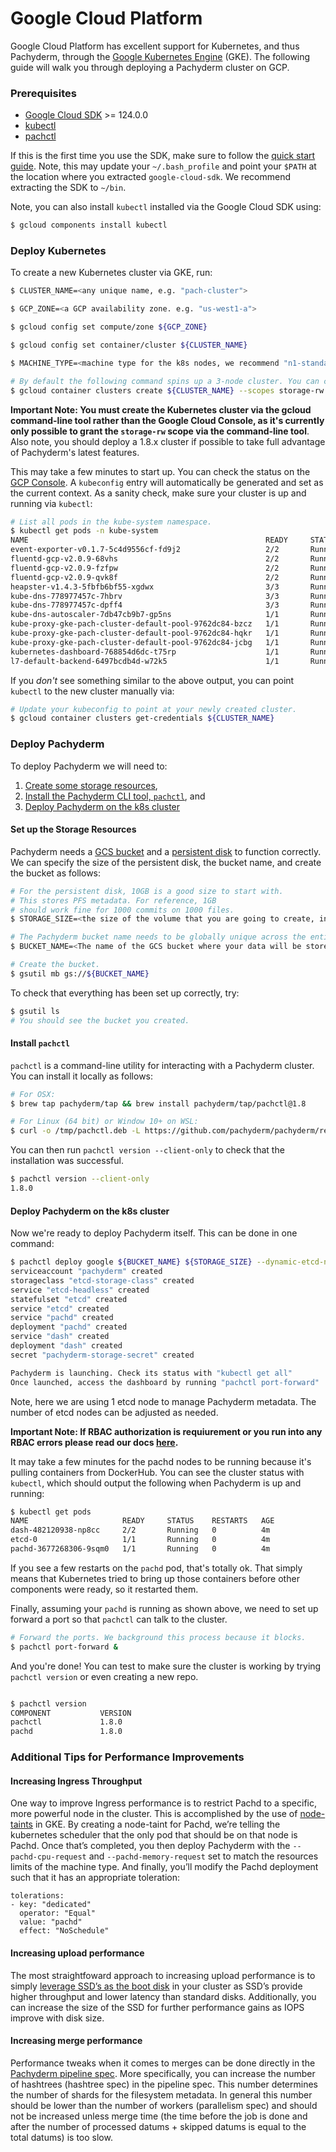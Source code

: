 # Google Cloud Platform

Google Cloud Platform has excellent support for Kubernetes, and thus Pachyderm, through the [Google Kubernetes Engine](https://cloud.google.com/kubernetes-engine/) (GKE). The following guide will walk you through deploying a Pachyderm cluster on GCP.

### Prerequisites

- [Google Cloud SDK](https://cloud.google.com/sdk/) >= 124.0.0
- [kubectl](https://kubernetes.io/docs/user-guide/prereqs/)
- [pachctl](#install-pachctl) 

If this is the first time you use the SDK, make sure to follow the [quick start guide](https://cloud.google.com/sdk/docs/quickstarts). Note, this may update your `~/.bash_profile` and point your `$PATH` at the location where you extracted `google-cloud-sdk`. We recommend extracting the SDK to `~/bin`.

Note, you can also install `kubectl` installed via the Google Cloud SDK using:

```sh
$ gcloud components install kubectl
```

### Deploy Kubernetes

To create a new Kubernetes cluster via GKE, run:

```sh
$ CLUSTER_NAME=<any unique name, e.g. "pach-cluster">

$ GCP_ZONE=<a GCP availability zone. e.g. "us-west1-a">

$ gcloud config set compute/zone ${GCP_ZONE}

$ gcloud config set container/cluster ${CLUSTER_NAME}

$ MACHINE_TYPE=<machine type for the k8s nodes, we recommend "n1-standard-4" or larger>

# By default the following command spins up a 3-node cluster. You can change the default with `--num-nodes VAL`.
$ gcloud container clusters create ${CLUSTER_NAME} --scopes storage-rw --machine-type ${MACHINE_TYPE} 
```
**Important Note: You must create the Kubernetes cluster via the gcloud command-line tool rather than the Google Cloud Console, as it's currently only possible to grant the `storage-rw` scope via the command-line tool**. Also note, you should deploy a 1.8.x cluster if possible to take full advantage of Pachyderm's latest features.

This may take a few minutes to start up. You can check the status on the [GCP Console](https://console.cloud.google.com/compute/instances).  A `kubeconfig` entry will automatically be generated and set as the current context.  As a sanity check, make sure your cluster is up and running via `kubectl`:

```sh
# List all pods in the kube-system namespace.
$ kubectl get pods -n kube-system
NAME                                                     READY     STATUS    RESTARTS   AGE
event-exporter-v0.1.7-5c4d9556cf-fd9j2                   2/2       Running   0          1m
fluentd-gcp-v2.0.9-68vhs                                 2/2       Running   0          1m
fluentd-gcp-v2.0.9-fzfpw                                 2/2       Running   0          1m
fluentd-gcp-v2.0.9-qvk8f                                 2/2       Running   0          1m
heapster-v1.4.3-5fbfb6bf55-xgdwx                         3/3       Running   0          55s
kube-dns-778977457c-7hbrv                                3/3       Running   0          1m
kube-dns-778977457c-dpff4                                3/3       Running   0          1m
kube-dns-autoscaler-7db47cb9b7-gp5ns                     1/1       Running   0          1m
kube-proxy-gke-pach-cluster-default-pool-9762dc84-bzcz   1/1       Running   0          1m
kube-proxy-gke-pach-cluster-default-pool-9762dc84-hqkr   1/1       Running   0          1m
kube-proxy-gke-pach-cluster-default-pool-9762dc84-jcbg   1/1       Running   0          1m
kubernetes-dashboard-768854d6dc-t75rp                    1/1       Running   0          1m
l7-default-backend-6497bcdb4d-w72k5                      1/1       Running   0          1m
```

If you *don't* see something similar to the above output, you can point `kubectl` to the new cluster manually via:

```sh
# Update your kubeconfig to point at your newly created cluster.
$ gcloud container clusters get-credentials ${CLUSTER_NAME}
```

### Deploy Pachyderm

To deploy Pachyderm we will need to:

1. [Create some storage resources](#set-up-the-storage-resources), 
2. [Install the Pachyderm CLI tool, `pachctl`](#install-pachctl), and
3. [Deploy Pachyderm on the k8s cluster](#deploy-pachyderm-on-the-k8s-cluster)

#### Set up the Storage Resources

Pachyderm needs a [GCS bucket](https://cloud.google.com/storage/docs/) and a [persistent disk](https://cloud.google.com/compute/docs/disks/) to function correctly.  We can specify the size of the persistent disk, the bucket name, and create the bucket as follows:

```sh
# For the persistent disk, 10GB is a good size to start with. 
# This stores PFS metadata. For reference, 1GB
# should work fine for 1000 commits on 1000 files.
$ STORAGE_SIZE=<the size of the volume that you are going to create, in GBs. e.g. "10">

# The Pachyderm bucket name needs to be globally unique across the entire GCP region.
$ BUCKET_NAME=<The name of the GCS bucket where your data will be stored>

# Create the bucket.
$ gsutil mb gs://${BUCKET_NAME}
```

To check that everything has been set up correctly, try:

```sh
$ gsutil ls
# You should see the bucket you created.
```

#### Install `pachctl`

`pachctl` is a command-line utility for interacting with a Pachyderm cluster. You can install it locally as follows:

```sh
# For OSX:
$ brew tap pachyderm/tap && brew install pachyderm/tap/pachctl@1.8

# For Linux (64 bit) or Window 10+ on WSL:
$ curl -o /tmp/pachctl.deb -L https://github.com/pachyderm/pachyderm/releases/download/v1.8.2/pachctl_1.8.2_amd64.deb && sudo dpkg -i /tmp/pachctl.deb
```

You can then run `pachctl version --client-only` to check that the installation was successful.

```sh
$ pachctl version --client-only
1.8.0
```

#### Deploy Pachyderm on the k8s cluster

Now we're ready to deploy Pachyderm itself.  This can be done in one command:

```sh
$ pachctl deploy google ${BUCKET_NAME} ${STORAGE_SIZE} --dynamic-etcd-nodes=1
serviceaccount "pachyderm" created
storageclass "etcd-storage-class" created
service "etcd-headless" created
statefulset "etcd" created
service "etcd" created
service "pachd" created
deployment "pachd" created
service "dash" created
deployment "dash" created
secret "pachyderm-storage-secret" created

Pachyderm is launching. Check its status with "kubectl get all"
Once launched, access the dashboard by running "pachctl port-forward"
```

Note, here we are using 1 etcd node to manage Pachyderm metadata. The number of etcd nodes can be adjusted as needed.

**Important Note: If RBAC authorization is requiurement or you run into any RBAC errors please read our docs [here](rbac.html).**

It may take a few minutes for the pachd nodes to be running because it's pulling containers from DockerHub. You can see the cluster status with `kubectl`, which should output the following when Pachyderm is up and running:

```sh
$ kubectl get pods
NAME                     READY     STATUS    RESTARTS   AGE
dash-482120938-np8cc     2/2       Running   0          4m
etcd-0                   1/1       Running   0          4m
pachd-3677268306-9sqm0   1/1       Running   0          4m
```

If you see a few restarts on the `pachd` pod, that's totally ok. That simply means that Kubernetes tried to bring up those containers before other components were ready, so it restarted them.

Finally, assuming your `pachd` is running as shown above, we need to set up forward a port so that `pachctl` can talk to the cluster.

```sh
# Forward the ports. We background this process because it blocks.
$ pachctl port-forward &
```

And you're done! You can test to make sure the cluster is working by trying `pachctl version` or even creating a new repo.

```sh

$ pachctl version
COMPONENT           VERSION
pachctl             1.8.0
pachd               1.8.0
```

### Additional Tips for Performance Improvements
#### Increasing Ingress Throughput

One way to improve Ingress performance is to restrict Pachd to a specific, more powerful node in the cluster. This is accomplished by the use of [node-taints](https://cloud.google.com/kubernetes-engine/docs/how-to/node-taints) in GKE. By creating a node-taint for Pachd, we’re telling the kubernetes scheduler that the only pod that should be on that node is Pachd. Once that’s completed, you then deploy Pachyderm with the `--pachd-cpu-request` and `--pachd-memory-request` set to match the resources limits of the machine type. And finally, you’ll modify the Pachd deployment such that it has an appropriate toleration:

```
tolerations:
- key: "dedicated"
  operator: "Equal"
  value: "pachd"
  effect: "NoSchedule"
```

#### Increasing upload performance
The most straightfoward approach to increasing upload performance is to simply [leverage SSD’s as the boot disk](https://cloud.google.com/kubernetes-engine/docs/how-to/custom-boot-disks) in your cluster as SSD’s provide higher throughput and lower latency than standard disks. Additionally, you can increase the size of the SSD for further performance gains as IOPS improve with disk size.

#### Increasing merge performance
Performance tweaks when it comes to merges can be done directly in the [Pachyderm pipeline spec](http://docs.pachyderm.io/en/latest/reference/pipeline_spec.html). More specifically, you can increase the number of hashtrees (hashtree spec) in the pipeline spec. This number determines the number of shards for the filesystem metadata. In general this number should be lower than the number of workers (parallelism spec) and should not be increased unless merge time (the time before the job is done and after the number of processed datums + skipped datums is equal to the total datums) is too slow.
